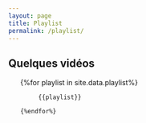 ```yaml
---
layout: page
title: Playlist
permalink: /playlist/
---
```


<h2>Quelques vidéos</h2>

 <ul>
	{%for playlist in site.data.playlist%}
	
         {{playlist}}
	
	{%endfor%}

 </ul>

